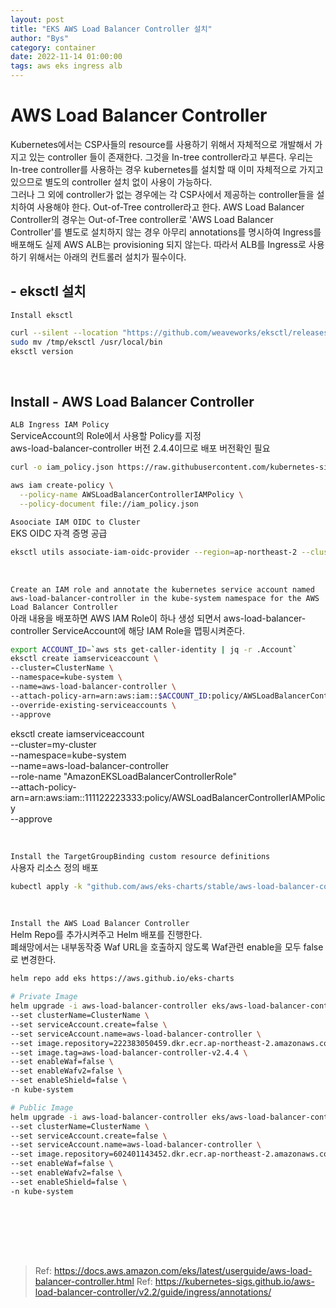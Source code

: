 ```yaml
---
layout: post
title: "EKS AWS Load Balancer Controller 설치"
author: "Bys"
category: container
date: 2022-11-14 01:00:00
tags: aws eks ingress alb
---
```


# AWS Load Balancer Controller
Kubernetes에서는 CSP사들의 resource를 사용하기 위해서 자체적으로 개발해서 가지고 있는 controller 들이 존재한다. 그것을 In-tree controller라고 부른다. 우리는 In-tree controller를 사용하는 경우 kubernetes를 설치할 때 이미 자체적으로 가지고 있으므로 별도의 controller 설치 없이 사용이 가능하다.  
그러나 그 외에 controller가 없는 경우에는 각 CSP사에서 제공하는 controller들을 설치하여 사용해야 한다. Out-of-Tree controller라고 한다. 
AWS Load Balancer Controller의 경우는 Out-of-Tree controller로 'AWS Load Balancer Controller'를 별도로 설치하지 않는 경우 아무리 annotations를 명시하여 Ingress를 배포해도 실제 AWS ALB는 provisioning 되지 않는다. 
따라서 ALB를 Ingress로 사용하기 위해서는 아래의 컨트롤러 설치가 필수이다. 

## - eksctl 설치  
`Install eksctl`
```bash
curl --silent --location "https://github.com/weaveworks/eksctl/releases/latest/download/eksctl_$(uname -s)_amd64.tar.gz" | tar xz -C /tmp
sudo mv /tmp/eksctl /usr/local/bin
eksctl version
```
<br>

## Install - AWS Load Balancer Controller

`ALB Ingress IAM Policy`  
ServiceAccount의 Role에서 사용할 Policy를 지정  
aws-load-balancer-controller 버전 2.4.4이므로 배포 버전확인 필요  
```bash
curl -o iam_policy.json https://raw.githubusercontent.com/kubernetes-sigs/aws-load-balancer-controller/v2.4.4/docs/install/iam_policy.json

aws iam create-policy \
  --policy-name AWSLoadBalancerControllerIAMPolicy \
  --policy-document file://iam_policy.json
```

`Asoociate IAM OIDC to Cluster`  
EKS OIDC 자격 증명 공급  
```bash
eksctl utils associate-iam-oidc-provider --region=ap-northeast-2 --cluster=ClusterName --approve
```
<br>

`Create an IAM role and annotate the kubernetes service account named aws-load-balancer-controller in the kube-system namespace for the AWS Load Balancer Controller`  
아래 내용을 배포하면 AWS IAM Role이 하나 생성 되면서 aws-load-balancer-controller ServiceAccount에 해당 IAM Role을 맵핑시켜준다.  
```bash
export ACCOUNT_ID=`aws sts get-caller-identity | jq -r .Account`
eksctl create iamserviceaccount \
--cluster=ClusterName \
--namespace=kube-system \
--name=aws-load-balancer-controller \
--attach-policy-arn=arn:aws:iam::$ACCOUNT_ID:policy/AWSLoadBalancerControllerIAMPolicy \
--override-existing-serviceaccounts \
--approve
```

eksctl create iamserviceaccount \
  --cluster=my-cluster \
  --namespace=kube-system \
  --name=aws-load-balancer-controller \
  --role-name "AmazonEKSLoadBalancerControllerRole" \
  --attach-policy-arn=arn:aws:iam::111122223333:policy/AWSLoadBalancerControllerIAMPolicy \
  --approve
  
<br>


`Install the TargetGroupBinding custom resource definitions`  
사용자 리소스 정의 배포  
```bash
kubectl apply -k "github.com/aws/eks-charts/stable/aws-load-balancer-controller/crds?ref=master"

```
<br>

`Install the AWS Load Balancer Controller`  
Helm Repo를 추가시켜주고 Helm 배포를 진행한다.  
폐쇄망에서는 내부동작중 Waf URL을 호출하지 않도록 Waf관련 enable을 모두 false로 변경한다.  
```bash
helm repo add eks https://aws.github.io/eks-charts

# Private Image
helm upgrade -i aws-load-balancer-controller eks/aws-load-balancer-controller \
--set clusterName=ClusterName \
--set serviceAccount.create=false \
--set serviceAccount.name=aws-load-balancer-controller \
--set image.repository=222383050459.dkr.ecr.ap-northeast-2.amazonaws.com/opensource-components \
--set image.tag=aws-load-balancer-controller-v2.4.4 \
--set enableWaf=false \
--set enableWafv2=false \
--set enableShield=false \
-n kube-system

# Public Image
helm upgrade -i aws-load-balancer-controller eks/aws-load-balancer-controller \
--set clusterName=ClusterName \
--set serviceAccount.create=false \
--set serviceAccount.name=aws-load-balancer-controller \
--set image.repository=602401143452.dkr.ecr.ap-northeast-2.amazonaws.com/amazon/aws-load-balancer-controller \
--set enableWaf=false \
--set enableWafv2=false \
--set enableShield=false \
-n kube-system
```
<br>


<br><br><br>

> Ref: https://docs.aws.amazon.com/eks/latest/userguide/aws-load-balancer-controller.html
> Ref: https://kubernetes-sigs.github.io/aws-load-balancer-controller/v2.2/guide/ingress/annotations/